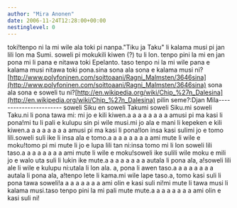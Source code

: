 ```yaml
---
author: "Mira Anonen"
date: 2006-11-24T12:28:00+00:00
nestinglevel: 0
---
```

toki!tenpo ni la mi wile ala toki pi nanpa."Tiku ja Taku" li kalama musi pi jan lili lon ma Sumi. soweli pi mokukili kiwen (?) tu li lon. tenpo pini la mi en jan pona mi li pana e nitawa toki Epelanto. taso tenpo ni la mi wile pana e kalama musi nitawa toki pona.sina sona ala sona e kalama musi ni?[http://www.polyfoninen.com/soittoaani/Ragni_Malmsten/3646sina](http://www.polyfoninen.com/soittoaani/Ragni_Malmsten/3646sina) sona ala sona e soweli tu ni?[http://en.wikipedia.org/wiki/Chip_%27n_Dalesina](http://en.wikipedia.org/wiki/Chip_%27n_Dalesina) pilin seme?:Djan Mila-----------------------
soweli Siku en soweli Takumi soweli Siku.mi soweli Taku.ni li pona tawa mi: mi jo e kili kiwen.a a a a a a a a amusi pi ma kasi li pona!mi tu li pali e kulupu sin pi wile musi.mi jo ala e mani li kepeken e kili kiwen.a a a a a a a a amusi pi ma kasi li pona!lon insa kasi sulimi jo e tomo lili.soweli suli ike li insa ala e tomo.a a a a a a a a ami mute li wile e moku!tomo pi mi mute li jo e lupa lili tan ni:insa tomo mi li lon soweli lili taso.a a a a a a a a ami mute li wile e moku!soweli ike sulili wile moku e mili jo e walo uta suli li lukin ike mute.a a a a a a a a autala li pona ala, a!soweli lili ale li wile e kulupu ni:utala li lon ala. a, pona li awen taso.a a a a a a a a autala li pona ala, a!tenpo lete li kama.mi wile lape taso.a, tomo kasi suli li pona tawa soweli!a a a a a a a a ami olin e kasi suli ni!mi mute li tawa musi li kalama musi.taso tenpo pini la mi pali mute mute.a a a a a a a a ami olin e kasi suli ni!